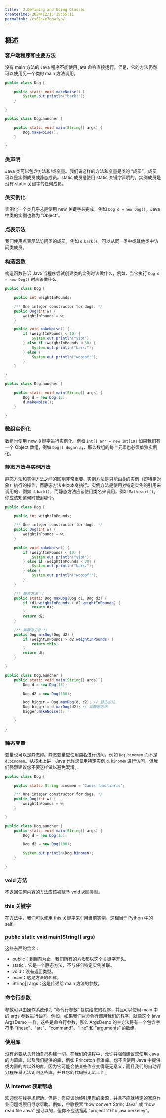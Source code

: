 ```yaml
---
title:  2.Defining and Using Classes
createTime: 2024/12/15 15:55:11
permalink: /cs61b/e7qgwfyp/
---
```



## 概述
### 客户端程序和主要方法

没有 main 方法的 Java 程序不能使用 java 命令直接运行。但是，它的方法仍然可以使用另一个类的 main 方法调用。

```java
public class Dog {

	public static void makeNoise() {
		System.out.println("bark!");
	}

}
```

```java
public class DogLauncher {

	public static void main(String[] args) {
		Dog.makeNoise();
	}

}
```


### 类声明

Java 类可以包含方法和/或变量。我们说这样的方法和变量是类的 “成员”。成员可以是实例成员或静态成员。static 成员是使用 static 关键字声明的。实例成员是没有 static 关键字的任何成员。

### 类实例化

实例化一个类几乎总是使用 new 关键字来完成，例如 `Dog d = new Dog()`。Java 中类的实例也称为 “Object”。

### 点表示法

我们使用点表示法访问类的成员，例如 `d.bark()`。可以从同一类中或其他类中访问类成员。

### 构造函数

构造函数告诉 Java 当程序尝试创建类的实例时该做什么，例如，当它执行 `Dog d = new Dog()` 时应该做什么。

```java
public class Dog {

	public int weightInPounds;

    /** One integer constructor for dogs. */
	public Dog(int w) {
		weightInPounds = w;
	}

	public void makeNoise() {
		if (weightInPounds < 10) {
			System.out.println("yip!");
		} else if (weightInPounds < 30) {
			System.out.println("bark.");
		} else {
			System.out.println("woooof!");
		}
	}	

}
```


```java
public class DogLauncher {

	public static void main(String[] args) {
		Dog d = new Dog(15);
		d.makeNoise();
	}

} 
```

### 数组实例化

数组也使用 new 关键字进行实例化。例如 `int[] arr = new int[10]` 如果我们有一个 Object 数组，例如 `Dog[] dogarray`，那么数组的每个元素也必须单独实例化。

### 静态方法与实例方法

静态方法和实例方法之间的区别非常重要。实例方法是只能由类的实例（即特定对象）执行的操作，而静态方法由类本身执行。实例方法是使用对特定实例的引用来调用的，例如 `d.bark()`，而静态方法应该使用类名来调用，例如 `Math.sqrt()`。你应该知道何时使用哪个。

```java
public class Dog {
    
	public int weightInPounds;

	/** One integer constructor for dogs. */
	public Dog(int w) {
		weightInPounds = w;
	}

	public void makeNoise() {
		if (weightInPounds < 10) {
			System.out.println("yip!");
		} else if (weightInPounds < 30) {
			System.out.println("bark.");
		} else {
			System.out.println("woooof!");
		}
	}

    /** 静态方法 */
	public static Dog maxDog(Dog d1, Dog d2) {
		if (d1.weightInPounds > d2.weightInPounds) {
			return d1;
		}
		return d2;
	}

    /** 非静态方法 */
	public Dog maxDog(Dog d2) {
		if (weightInPounds > d2.weightInPounds) {
			return this;
		}
		return d2;
	}

} 
```

```java
public class DogLauncher {
	public static void main(String[] args) {
		Dog d = new Dog(15);

		Dog d2 = new Dog(100);

		Dog bigger = Dog.maxDog(d, d2); // 静态方法
		Dog bigger = d.maxDog(d2); // 非静态方法
		bigger.makeNoise();

	}

} 
```


### 静态变量

变量也可以是静态的。静态变量应使用类名进行访问，例如 `Dog.binomen` 而不是 `d.binomen`。从技术上讲，Java 允许您使用特定实例 `d.binomen` 进行访问，但我们强烈建议您不要这样做以避免混淆。

```java
public class Dog {

	public static String binomen = "Canis familiaris";

	/** One integer constructor for dogs. */
	public Dog(int w) {
		weightInPounds = w;
	}	

} 
```

```java
public class DogLauncher {
	public static void main(String[] args) {
		Dog d = new Dog(15);

		Dog d2 = new Dog(100);

		System.out.println(Dog.binomen);
	}

} 
```

### void 方法

不返回任何内容的方法应该被赋予 void 返回类型。

### this 关键字

在方法中，我们可以使用 this 关键字来引用当前实例。这相当于 Python 中的 self。

### public static void main(String[] args)

这些东西的含义：

- public：到目前为止，我们所有的方法都以这个关键字开头。
- static：它是一个静态方法，不与任何特定实例关联。
- void：没有返回类型。
- main：这是方法的名称。
- String[] args：这是传递给 main 方法的参数。

### 命令行参数

参数可以由操作系统作为 “命令行参数” 提供给您的程序，并且可以使用 main 中的 args 参数进行访问。例如，如果我们从命令行调用我们的程序，就像这个 java ArgsDemo 一样，这些是命令行参数，那么 ArgsDemo 的主方法将有一个包含字符串 “these”、“are”、“command”、“line” 和 “arguments” 的数组。

### 使用库

没有必要从头开始自己构建一切。在我们的课程中，允许并强烈建议您使用 Java 的内置库，以及我们提供的库，例如 Princeton 标准库。您不应使用 Java 中提供或内置的库以外的库，因为它可能会使某些作业变得毫无意义，而且我们的自动评分程序将无法访问这些库，并且您的代码将无法工作。

### 从 Internet 获取帮助

欢迎您在线寻求帮助。但是，您应该始终引用您的来源，并且不应就特定的家庭作业问题或项目寻求帮助。例如，谷歌搜索 “how convert String Java” 或 “how read file Java” 是可以的，但你不应该搜索 “project 2 61b java berkeley”。
